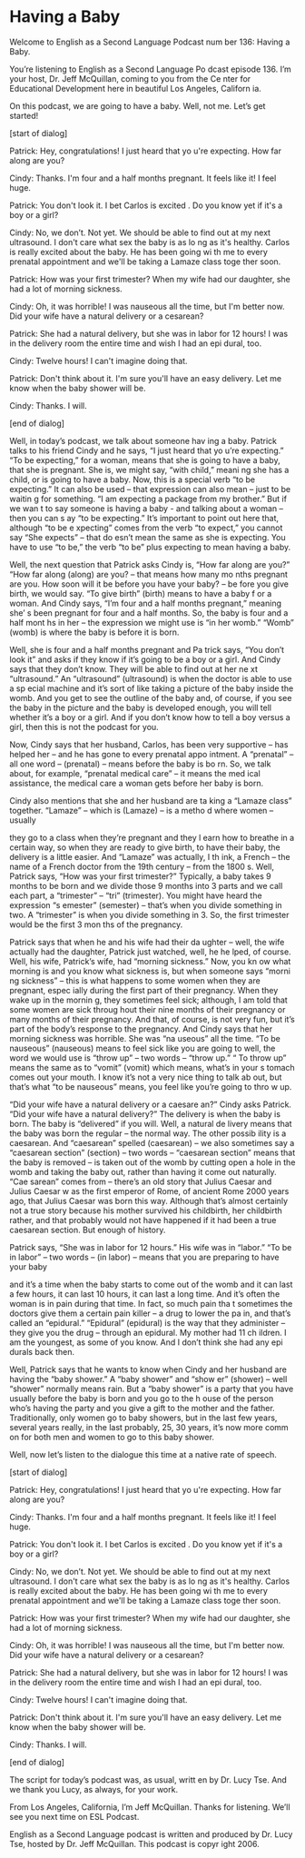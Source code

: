 # Having a Baby

Welcome to English as a Second Language Podcast num ber 136: Having a Baby.

You’re listening to English as a Second Language Po dcast episode 136. I’m your host, Dr. Jeff McQuillan, coming to you from the Ce nter for Educational Development here in beautiful Los Angeles, Californ ia.

On this podcast, we are going to have a baby. Well,  not me. Let’s get started!

[start of dialog]

Patrick: Hey, congratulations! I just heard that yo u're expecting. How far along are you?

Cindy: Thanks. I'm four and a half months pregnant.  It feels like it! I feel huge.

Patrick: You don't look it. I bet Carlos is excited . Do you know yet if it's a boy or a girl?

Cindy: No, we don’t. Not yet. We should be able to find out at my next ultrasound. I don't care what sex the baby is as lo ng as it's healthy. Carlos is really excited about the baby. He has been going wi th me to every prenatal appointment and we'll be taking a Lamaze class toge ther soon.

Patrick: How was your first trimester? When my wife  had our daughter, she had a lot of morning sickness.

Cindy: Oh, it was horrible! I was nauseous all the time, but I'm better now. Did your wife have a natural delivery or a cesarean?

Patrick: She had a natural delivery, but she was in  labor for 12 hours! I was in the delivery room the entire time and wish I had an epi dural, too.

Cindy: Twelve hours! I can't imagine doing that.

Patrick: Don't think about it. I'm sure you'll have  an easy delivery. Let me know when the baby shower will be.

Cindy: Thanks. I will.

 [end of dialog]

Well, in today’s podcast, we talk about someone hav ing a baby. Patrick talks to his friend Cindy and he says, “I just heard that yo u’re expecting.” “To be expecting,” for a woman, means that she is going to  have a baby, that she is pregnant. She is, we might say, “with child,” meani ng she has a child, or is going to have a baby. Now, this is a special verb “to be expecting.” It can also be used – that expression can also mean – just to be waitin g for something. “I am expecting a package from my brother.” But if we wan t to say someone is having a baby - and talking about a woman – then you can s ay “to be expecting.” It’s important to point out here that, although “to be e xpecting” comes from the verb “to expect,” you cannot say “She expects” – that do esn’t mean the same as she is expecting. You have to use “to be,” the verb “to  be” plus expecting to mean having a baby.

Well, the next question that Patrick asks Cindy is,  “How far along are you?” “How far along (along) are you? – that means how many mo nths pregnant are you. How soon will it be before you have your baby? – be fore you give birth, we would say. “To give birth” (birth) means to have a baby f or a woman. And Cindy says, “I’m four and a half months pregnant,” meaning she’ s been pregnant for four and a half months. So, the baby is four and a half mont hs in her – the expression we might use is “in her womb.” “Womb” (womb) is where the baby is before it is born.

Well, she is four and a half months pregnant and Pa trick says, “You don’t look it” and asks if they know if it’s going to be a boy or a girl. And Cindy says that they don’t know. They will be able to find out at her ne xt “ultrasound.” An “ultrasound” (ultrasound) is when the doctor is able to use a sp ecial machine and it’s sort of like taking a picture of the baby inside the womb. And you get to see the outline of the baby and, of course, if you see the baby in the picture and the baby is developed enough, you will tell whether it’s a boy or a girl. And if you don’t know how to tell a boy versus a girl, then this is not the podcast for you.

Now, Cindy says that her husband, Carlos, has been very supportive – has helped her – and he has gone to every prenatal appo intment. A “prenatal” – all one word – (prenatal) – means before the baby is bo rn. So, we talk about, for example, “prenatal medical care” – it means the med ical assistance, the medical care a woman gets before her baby is born.

Cindy also mentions that she and her husband are ta king a “Lamaze class” together. “Lamaze” – which is (Lamaze) – is a metho d where women – usually

they go to a class when they’re pregnant and they l earn how to breathe in a certain way, so when they are ready to give birth, to have their baby, the delivery is a little easier. And “Lamaze” was actually, I th ink, a French – the name of a French doctor from the 19th century – from the 1800 s. Well, Patrick says, “How was your first trimester?” Typically, a baby takes 9 months to be born and we divide those 9 months into 3 parts and we call each  part, a “trimester” –  “tri” (trimester). You might have heard the expression “s emester” (semester) – that’s when you divide something in two. A “trimester” is when you divide something in 3. So, the first trimester would be the first 3 mon ths of the pregnancy.

Patrick says that when he and his wife had their da ughter – well, the wife actually had the daughter, Patrick just watched, well, he he lped, of course. Well, his wife, Patrick’s wife, had “morning sickness.” Now, you kn ow what morning is and you know what sickness is, but when someone says “morni ng sickness” – this is what happens to some women when they are pregnant, espec ially during the first part of their pregnancy. When they wake up in the mornin g, they sometimes feel sick; although, I am told that some women are sick throug hout their nine months of their pregnancy or many months of their pregnancy. And that, of course, is not very fun, but it’s part of the body’s response to the pregnancy. And Cindy says that her morning sickness was horrible. She was “na useous” all the time. “To be nauseous” (nauseous) means to feel sick like you are going to well, the word we would use is “throw up” – two words – “throw up.” “ To throw up” means the same as to “vomit” (vomit) which means, what’s in your s tomach comes out your mouth. I know it’s not a very nice thing to talk ab out, but that’s what “to be nauseous” means, you feel like you’re going to thro w up.

“Did your wife have a natural delivery or a caesare an?” Cindy asks Patrick. “Did your wife have a natural delivery?” The delivery is  when the baby is born. The baby is “delivered” if you will. Well, a natural de livery means that the baby was born the regular – the normal way. The other possib ility is a caesarean. And “caesarean” spelled (caesarean) – we also sometimes  say a “caesarean section” (section) – two words – “caesarean section” means that the baby is removed – is taken out of the womb by cutting open a hole in the  womb and taking the baby out, rather than having it come out naturally. “Cae sarean” comes from – there’s an old story that Julius Caesar and Julius Caesar w as the first emperor of Rome, of ancient Rome 2000 years ago, that Julius Caesar was born this way. Although that’s almost certainly not a true story because his mother survived his childbirth, her childbirth rather, and that probably would not have happened if it had been a true caesarean section. But enough of history.

Patrick says, “She was in labor for 12 hours.” His wife was in “labor.” “To be in labor” – two words – (in labor) – means that you are preparing to have your baby

and it’s a time when the baby starts to come out of  the womb and it can last a few hours, it can last 10 hours, it can last a long  time. And it’s often the woman is in pain during that time. In fact, so much pain tha t sometimes the doctors give them a certain pain killer – a drug to lower the pa in, and that’s called an “epidural.” “Epidural” (epidural) is the way that they administer – they give you the drug – through an epidural. My mother had 11 ch ildren. I am the youngest, as some of you know. And I don’t think she had any epi durals back then.

Well, Patrick says that he wants to know when Cindy  and her husband are having the “baby shower.” A “baby shower” and “show er” (shower) – well “shower” normally means rain. But a “baby shower” is a party that you have usually before the baby is born and you go to the h ouse of the person who’s having the party and you give a gift to the mother and the father. Traditionally, only women go to baby showers, but in the last few years, several years really, in the last probably, 25, 30 years, it’s now more comm on for both men and women to go to this baby shower.

Well, now let’s listen to the dialogue this time at  a native rate of speech.

[start of dialog]

Patrick: Hey, congratulations! I just heard that yo u're expecting. How far along are you?

Cindy: Thanks. I'm four and a half months pregnant.  It feels like it! I feel huge.

Patrick: You don't look it. I bet Carlos is excited . Do you know yet if it's a boy or a girl?

Cindy: No, we don’t. Not yet. We should be able to find out at my next ultrasound. I don't care what sex the baby is as lo ng as it's healthy. Carlos is really excited about the baby. He has been going wi th me to every prenatal appointment and we'll be taking a Lamaze class toge ther soon.

Patrick: How was your first trimester? When my wife  had our daughter, she had a lot of morning sickness.

Cindy: Oh, it was horrible! I was nauseous all the time, but I'm better now. Did your wife have a natural delivery or a cesarean?

Patrick: She had a natural delivery, but she was in  labor for 12 hours! I was in the delivery room the entire time and wish I had an epi dural, too.

 Cindy: Twelve hours! I can't imagine doing that.

Patrick: Don't think about it. I'm sure you'll have  an easy delivery. Let me know when the baby shower will be.

Cindy: Thanks. I will.

[end of dialog]

The script for today’s podcast was, as usual, writt en by Dr. Lucy Tse. And we thank you Lucy, as always, for your work.

From Los Angeles, California, I’m Jeff McQuillan. Thanks for listening. We’ll see you next time on ESL Podcast.

English as a Second Language podcast is written and  produced by Dr. Lucy Tse, hosted by Dr. Jeff McQuillan. This podcast is copyr ight 2006.

